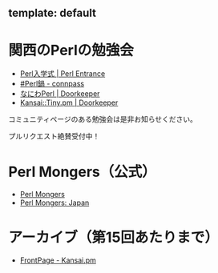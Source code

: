 template: default
---
# 関西のPerlの勉強会

- [Perl入学式 | Perl Entrance](http://www.perl-entrance.org/)
- [#Perl鍋 - connpass](http://perlnabe.connpass.com/)
- [なにわPerl | Doorkeeper](https://naniwaperl.doorkeeper.jp/)
- [Kansai::Tiny.pm | Doorkeeper](https://kansai-tiny.doorkeeper.jp/)

コミュニティページのある勉強会は是非お知らせください。

プルリクエスト絶賛受付中！

# Perl Mongers（公式）

- [Perl Mongers](http://www.pm.org/)
- [Perl Mongers: Japan](http://www.pm.org/groups/japan.html)

# アーカイブ（第15回あたりまで）
- [FrontPage - Kansai.pm](http://perl.jonex.ne.jp/cgi-bin/wiki.cgi)
